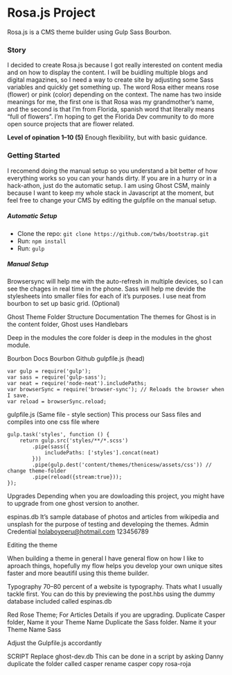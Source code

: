 # Rosa.js Project

Rosa.js is a CMS theme builder using Gulp Sass Bourbon.

### Story

I decided to create Rosa.js because I got really interested on content media and on how to display the content. I will be buidling multiple blogs and digital magazines, so I need a way to create site by adjusting some Sass variables and quickly get something up.  The word Rosa either means rose (flower) or pink (color) depending on the context. The name has two inside meanings for me, the first one is that Rosa was my grandmother’s name, and the second is that I’m from Florida, spanish word that literally means “full of flowers”. I’m hoping to get the Florida Dev community to do more open source projects that are flower related.


**Level of opination 1–10 (5)** 
Enough flexibility, but with basic guidance.


### Getting Started
I recomend doing the manual setup so you understand a bit better of how everything works so you can your hands dirty. If you are in a hurry or in a hack-athon, just do the automatic setup. I am using Ghost CSM, mainly because I want to keep my whole stack in Javascript at the moment, but feel free to change your CMS by editing the gulpfile on the manual setup. 

##### Automatic Setup
- Clone the repo: `git clone https://github.com/twbs/bootstrap.git`
- Run: `npm install`
- Run: `gulp`


##### Manual Setup
Browsersync will help me with the auto-refresh in multiple devices, so I can see the chages in real time in the phone.
Sass will help me devide the stylesheets into smaller files for each of it’s purposes.
I use neat from bourbon to set up basic grid. (Optional)


Ghost Theme Folder Structure
Documentation
The themes for Ghost is in the content folder, 
Ghost uses Handlebars

Deep in the modules
the core folder is deep in the modules in the ghost module.


Bourbon Docs
Bourbon Github
gulpfile.js (head)

    var gulp = require('gulp');
    var sass = require('gulp-sass');
    var neat = require('node-neat').includePaths;
    var browserSync = require('browser-sync'); // Reloads the browser when I save.
    var reload = browserSync.reload;
    


gulpfile.js (Same file - style section)
This process our Sass files and compiles into one css file where 

    gulp.task('styles', function () {    
        return gulp.src('styles/**/*.scss')
            .pipe(sass({
                includePaths: ['styles'].concat(neat)
            }))
            .pipe(gulp.dest('content/themes/thenicesw/assets/css')) // change theme-folder
            .pipe(reload({stream:true}));
    });


Upgrades
Depending when you are dowloading this project, you might have to upgrade from one ghost version to another.

espinas.db
It’s sample database of photos and articles from wikipedia and unsplash for the purpose of testing and developing the themes.
Admin Credential
holaboyperu@hotmail.com
123456789


Editing the theme

When building a theme in general I have general flow on how I like to aproach things, hopefully my flow helps you develop your own unique sites faster and more beautifil using this theme builder.

Typography
70–80 percent of a website is typography. Thats what I usually tackle first. You can do this by previewing the post.hbs using the dummy database included called espinas.db

Red Rose Theme; For Articles
Details if you are upgrading.
Duplicate Casper folder, Name it your Theme Name 
Duplicate the Sass folder. Name it your Theme Name Sass

Adjust the Gulpfile.js accordantly

SCRIPT
Replace ghost-dev.db
This can be done in a script by asking Danny
duplicate the folder called casper 
rename casper copy rosa-roja